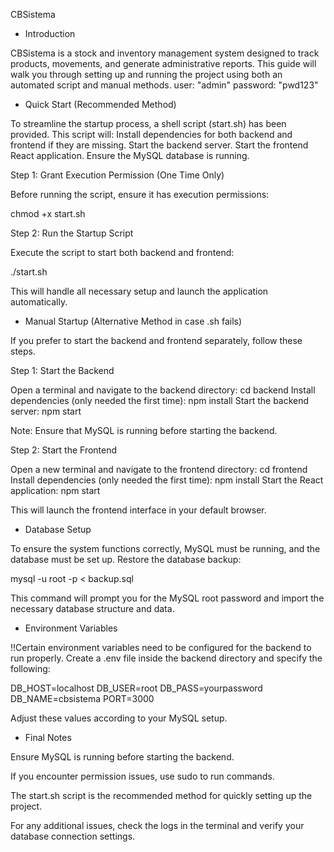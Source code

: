 CBSistema

 - Introduction

CBSistema is a stock and inventory management system designed to track products, movements, and generate administrative reports. This guide will walk you through setting up and running the project using both an automated script and manual methods.
user: "admin"
password: "pwd123"

 - Quick Start (Recommended Method)

To streamline the startup process, a shell script (start.sh) has been provided. This script will:
Install dependencies for both backend and frontend if they are missing.
Start the backend server.
Start the frontend React application.
Ensure the MySQL database is running.

Step 1: Grant Execution Permission (One Time Only)

Before running the script, ensure it has execution permissions:

chmod +x start.sh

Step 2: Run the Startup Script

Execute the script to start both backend and frontend:

./start.sh

This will handle all necessary setup and launch the application automatically.

 - Manual Startup (Alternative Method in case .sh fails)

If you prefer to start the backend and frontend separately, follow these steps.

Step 1: Start the Backend

Open a terminal and navigate to the backend directory:
cd backend
Install dependencies (only needed the first time):
npm install
Start the backend server:
npm start

Note: Ensure that MySQL is running before starting the backend.

Step 2: Start the Frontend

Open a new terminal and navigate to the frontend directory:
cd frontend
Install dependencies (only needed the first time):
npm install
Start the React application:
npm start

This will launch the frontend interface in your default browser.

- Database Setup

To ensure the system functions correctly, MySQL must be running, and the database must be set up. Restore the database backup:

mysql -u root -p < backup.sql

This command will prompt you for the MySQL root password and import the necessary database structure and data.

-  Environment Variables

!!Certain environment variables need to be configured for the backend to run properly. Create a .env file inside the backend directory and specify the following:

DB_HOST=localhost
DB_USER=root
DB_PASS=yourpassword
DB_NAME=cbsistema
PORT=3000

Adjust these values according to your MySQL setup.

- Final Notes

Ensure MySQL is running before starting the backend.

If you encounter permission issues, use sudo to run commands.

The start.sh script is the recommended method for quickly setting up the project.

For any additional issues, check the logs in the terminal and verify your database connection settings.
